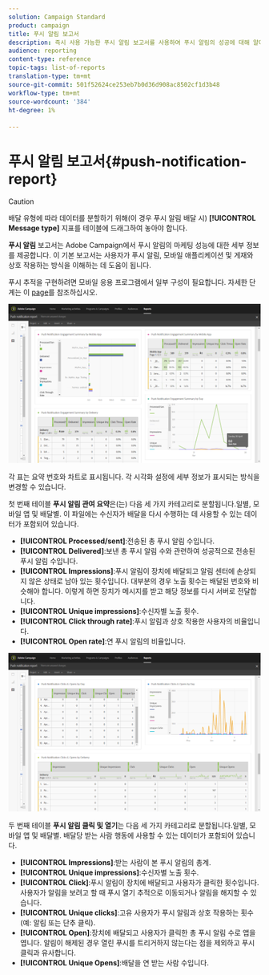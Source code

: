```yaml
---
solution: Campaign Standard
product: campaign
title: 푸시 알림 보고서
description: 즉시 사용 가능한 푸시 알림 보고서를 사용하여 푸시 알림의 성공에 대해 알아보십시오.
audience: reporting
content-type: reference
topic-tags: list-of-reports
translation-type: tm+mt
source-git-commit: 501f52624ce253eb7b0d36d908ac8502cf1d3b48
workflow-type: tm+mt
source-wordcount: '384'
ht-degree: 1%

---
```



# 푸시 알림 보고서{#push-notification-report}

>[!CAUTION]
>
>배달 유형에 따라 데이터를 분할하기 위해(이 경우 푸시 알림 배달 시) **[!UICONTROL Message type]** 지표를 테이블에 드래그하여 놓아야 합니다.

**푸시 알림** 보고서는 Adobe Campaign에서 푸시 알림의 마케팅 성능에 대한 세부 정보를 제공합니다. 이 기본 보고서는 사용자가 푸시 알림, 모바일 애플리케이션 및 게재와 상호 작용하는 방식을 이해하는 데 도움이 됩니다.

푸시 추적을 구현하려면 모바일 응용 프로그램에서 일부 구성이 필요합니다. 자세한 단계는 이 [page](../../administration/using/push-tracking.md)를 참조하십시오.

![](assets/dynamic_report_push.png)

각 표는 요약 번호와 차트로 표시됩니다. 각 시각화 설정에 세부 정보가 표시되는 방식을 변경할 수 있습니다.

첫 번째 테이블 **푸시 알림 관여 요약**&#x200B;은(는) 다음 세 가지 카테고리로 분할됩니다.일별, 모바일 앱 및 배달별. 이 파일에는 수신자가 배달을 다시 수행하는 데 사용할 수 있는 데이터가 포함되어 있습니다.

* **[!UICONTROL Processed/sent]**:전송된 총 푸시 알림 수입니다.
* **[!UICONTROL Delivered]**:보낸 총 푸시 알림 수와 관련하여 성공적으로 전송된 푸시 알림 수입니다.
* **[!UICONTROL Impressions]**:푸시 알림이 장치에 배달되고 알림 센터에 손상되지 않은 상태로 남아 있는 횟수입니다. 대부분의 경우 노출 횟수는 배달된 번호와 비슷해야 합니다. 이렇게 하면 장치가 메시지를 받고 해당 정보를 다시 서버로 전달합니다.
* **[!UICONTROL Unique impressions]**:수신자별 노출 횟수.
* **[!UICONTROL Click through rate]**:푸시 알림과 상호 작용한 사용자의 비율입니다.
* **[!UICONTROL Open rate]**:연 푸시 알림의 비율입니다.

![](assets/dynamic_report_push_2.png)

두 번째 테이블 **푸시 알림 클릭 및 열기**&#x200B;는 다음 세 가지 카테고리로 분할됩니다.일별, 모바일 앱 및 배달별. 배달당 받는 사람 행동에 사용할 수 있는 데이터가 포함되어 있습니다.

* **[!UICONTROL Impressions]**:받는 사람이 본 푸시 알림의 총계.
* **[!UICONTROL Unique impressions]**:수신자별 노출 횟수.
* **[!UICONTROL Click]**:푸시 알림이 장치에 배달되고 사용자가 클릭한 횟수입니다. 사용자가 알림을 보려고 할 때 푸시 열기 추적으로 이동되거나 알림을 해지할 수 있습니다.
* **[!UICONTROL Unique clicks]**:고유 사용자가 푸시 알림과 상호 작용하는 횟수(예: 알림 또는 단추 클릭).
* **[!UICONTROL Open]**:장치에 배달되고 사용자가 클릭한 총 푸시 알림 수로 앱을 엽니다. 알림이 해제된 경우 열린 푸시를 트리거하지 않는다는 점을 제외하고 푸시 클릭과 유사합니다.
* **[!UICONTROL Unique Opens]**:배달을 연 받는 사람 수입니다.

